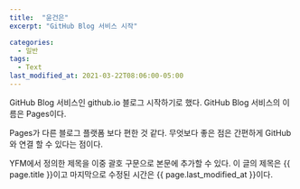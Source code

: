 ```yaml
---
title:  "윤건은"
excerpt: "GitHub Blog 서비스 시작"

categories:
  - 일반
tags:
  - Text
last_modified_at: 2021-03-22T08:06:00-05:00
---
```


GitHub Blog 서비스인 github.io 블로그 시작하기로 했다.
GitHub Blog 서비스의 이름은 Pages이다.

Pages가 다른 블로그 플랫폼 보다 편한 것 같다.
무엇보다 좋은 점은 간편하게 GitHub와 연결 할 수 있다는 점이다.

YFM에서 정의한 제목을 이중 괄호 구문으로 본문에 추가할 수 있다.
이 글의 제목은 {{ page.title }}이고
마지막으로 수정된 시간은 {{ page.last_modified_at }}이다.